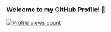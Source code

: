 ### Welcome to my GitHub Profile! 👋
[![Profile views count](https://komarev.com/ghpvc/?username=arnab-afk)](https://github.com/arnab-afk)
<!--
**Arnab-Afk/Arnab-afk** is a ✨ _special_ ✨ repository because its `README.md` (this file) appears on your GitHub profile.

Here are some ideas to get you started:

- 🔭 I’m currently working on ...
- 🌱 I’m currently learning ...
- 👯 I’m looking to collaborate on ...
- 🤔 I’m looking for help with ...
- 💬 Ask me about ...
- 📫 How to reach me: ...
- 😄 Pronouns: ...
- ⚡ Fun fact: ...
-->
